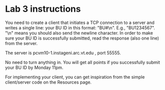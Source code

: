 # Lab 3 instructions
You need to create a client that initiates a TCP connection to a server and writes a single line: your BU ID in this format: "BU#\n". E.g., "BU1234567". "\n" means you should also send the newline character. In order to make sure your BU ID is successfully submitted, read the response (also one line) from the server.

The server is pcvm10-1.instageni.arc.vt.edu , port 55555.

No need to turn anything in. You will get all points if you successfully submit your BU ID by Monday 11pm.

For implementing your client, you can get inspiration from the simple client/server code on the Resources page.
